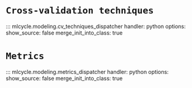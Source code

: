 # `Cross-validation techniques`

::: mlcycle.modeling.cv_techniques_dispatcher
    handler: python
    options:
      show_source: false
      merge_init_into_class: true

# `Metrics`

::: mlcycle.modeling.metrics_dispatcher
    handler: python
    options:
      show_source: false
      merge_init_into_class: true